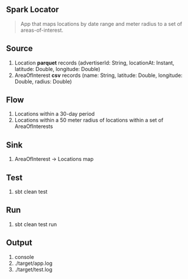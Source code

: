 Spark Locator
-------------
>App that maps locations by date range and meter radius to a set of areas-of-interest.

Source
------
1. Location **parquet** records   (advertiserId: String, locationAt: Instant, latitude: Double, longitude: Double)
2. AreaOfInterest **csv** records (name: String, latitude: Double, longitude: Double, radius: Double)

Flow
----
1. Locations within a 30-day period
2. Locations within a 50 meter radius of locations within a set of AreaOfInterests

Sink
----
1. AreaOfInterest -> Locations map

Test
----
1. sbt clean test

Run
---
1. sbt clean test run
 
Output
------
1. console
2. ./target/app.log
3. ./target/test.log